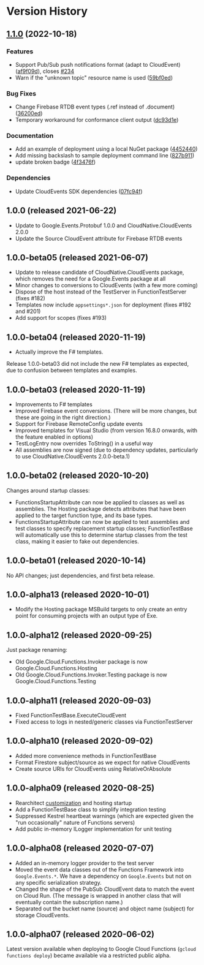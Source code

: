 # Version History

## [1.1.0](https://github.com/GoogleCloudPlatform/functions-framework-dotnet/compare/Google.Cloud.Functions.Framework-1.0.0...Google.Cloud.Functions.Framework-1.1.0) (2022-10-18)


### Features

* Support Pub/Sub push notifications format (adapt to CloudEvent) ([af9f09d](https://github.com/GoogleCloudPlatform/functions-framework-dotnet/commit/af9f09d67f3f877c9796c8345273c7a06e114d1b)), closes [#234](https://github.com/GoogleCloudPlatform/functions-framework-dotnet/issues/234)
* Warn if the "unknown topic" resource name is used ([59bf0ed](https://github.com/GoogleCloudPlatform/functions-framework-dotnet/commit/59bf0ed957a543c3a59cb6ada58d8cc1518af4c1))


### Bug Fixes

* Change Firebase RTDB event types (.ref instead of .document) ([36200ed](https://github.com/GoogleCloudPlatform/functions-framework-dotnet/commit/36200ed1ff6ac820f7b969c8e44bb61c398927b1))
* Temporary workaround for conformance client output ([dc93d1e](https://github.com/GoogleCloudPlatform/functions-framework-dotnet/commit/dc93d1e5f90e9cfa9e5671d0828949275093b700))


### Documentation

* Add an example of deployment using a local NuGet package ([4452440](https://github.com/GoogleCloudPlatform/functions-framework-dotnet/commit/44524408cfc85f4eec2f6163866a3e6b6ef79010))
* Add missing backslash to sample deployment command line ([827b911](https://github.com/GoogleCloudPlatform/functions-framework-dotnet/commit/827b911bb10fe96a0092dd58189959b44d0a7795))
* update broken badge ([4f3476f](https://github.com/GoogleCloudPlatform/functions-framework-dotnet/commit/4f3476f660e0e1e6df8bf4c64385b27e5c2933c4))


### Dependencies

* Update CloudEvents SDK dependencies ([07fc94f](https://github.com/GoogleCloudPlatform/functions-framework-dotnet/commit/07fc94faa7b211b26920f2f28b4628548019faa0))

## 1.0.0 (released 2021-06-22)

- Update to Google.Events.Protobuf 1.0.0 and CloudNative.CloudEvents 2.0.0
- Update the Source CloudEvent attribute for Firebase RTDB events

## 1.0.0-beta05 (released 2021-06-07)

- Update to release candidate of CloudNative.CloudEvents package,
  which removes the need for a Google.Events package at all
- Minor changes to conversions to CloudEvents (with a few more coming)
- Dispose of the host instead of the TestServer in FunctionTestServer (fixes #182)
- Templates now include `appsettings*.json` for deployment (fixes #192 and #201)
- Add support for scopes (fixes #193)

## 1.0.0-beta04 (released 2020-11-19)

- Actually improve the F# templates.

Release 1.0.0-beta03 did not include the new F# templates as
expected, due to confusion between templates and examples.

## 1.0.0-beta03 (released 2020-11-19)

- Improvements to F# templates
- Improved Firebase event conversions. (There will be more changes, but these are going in the right direction.)
- Support for Firebase RemoteConfig update events
- Improved templates for Visual Studio (from version 16.8.0 onwards, with the feature enabled in options)
- TestLogEntry now overrides ToString() in a useful way
- All assemblies are now signed (due to dependency updates, particularly to use CloudNative.CloudEvents 2.0.0-beta.1)

## 1.0.0-beta02 (released 2020-10-20)

Changes around startup classes:

- FunctionsStartupAttribute can now be applied to classes as well
  as assemblies. The Hosting package detects attributes that have
  been applied to the target function type, and its base types.
- FunctionsStartupAttribute can now be applied to test assemblies
  and test classes to specify replacement startup classes;
  FunctionTestBase will automatically use this to determine
  startup classes from the test class, making it easier to fake
  out dependencies.

## 1.0.0-beta01 (released 2020-10-14)

No API changes; just dependencies, and first beta release.

## 1.0.0-alpha13 (released 2020-10-01)

- Modify the Hosting package MSBuild targets to only create an entry point for
  consuming projects with an output type of Exe.

## 1.0.0-alpha12 (released 2020-09-25)

Just package renaming:

- Old Google.Cloud.Functions.Invoker package is now Google.Cloud.Functions.Hosting
- Old Google.Cloud.Functions.Invoker.Testing package is now Google.Cloud.Functions.Testing

## 1.0.0-alpha11 (released 2020-09-03)

- Fixed FunctionTestBase.ExecuteCloudEvent
- Fixed access to logs in nested/generic classes via FunctionTestServer

## 1.0.0-alpha10 (released 2020-09-02)

- Added more convenience methods in FunctionTestBase
- Format Firestore subject/source as we expect for native CloudEvents
- Create source URIs for CloudEvents using RelativeOrAbsolute

## 1.0.0-alpha09 (released 2020-08-25)

- Rearchitect [customization](customization.md) and hosting startup
- Add a FunctionTestBase class to simplify integration testing
- Suppressed Kestrel heartbeat warnings (which are expected given
  the "run occasionally" nature of Functions servers)
- Add public in-memory ILogger implementation for unit testing

## 1.0.0-alpha08 (released 2020-07-07)

- Added an in-memory logger provider to the test server
- Moved the event data classes out of the Functions Framework into
  `Google.Events.*`. We have a dependency on `Google.Events` but
  not on any specific serialization strategy.
- Changed the shape of the PubSub CloudEvent data to match the event
  on Cloud Run. (The message is wrapped in another class that will
  eventually contain the subscription name.)
- Separated out the bucket name (source) and object name (subject) for
  storage CloudEvents.

## 1.0.0-alpha07 (released 2020-06-02)

Latest version available when deploying to Google Cloud Functions
(`gcloud functions deploy`) became available via a restricted public
alpha.
